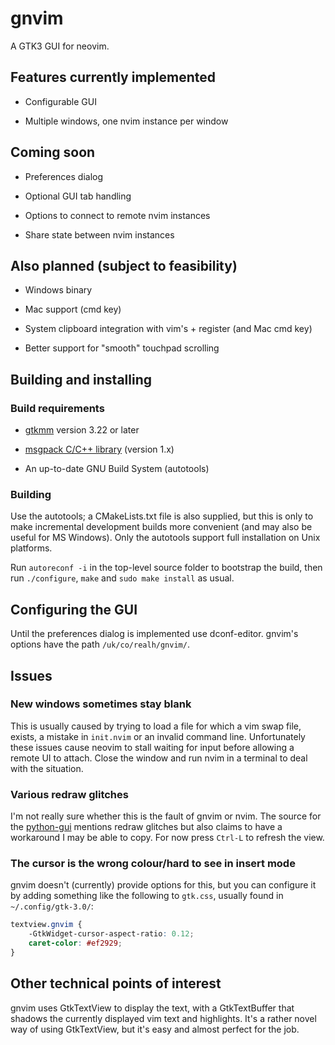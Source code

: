 # gnvim

A GTK3 GUI for neovim.

## Features currently implemented

* Configurable GUI

* Multiple windows, one nvim instance per window

## Coming soon

* Preferences dialog

* Optional GUI tab handling

* Options to connect to remote nvim instances

* Share state between nvim instances

## Also planned (subject to feasibility)

* Windows binary

* Mac support (cmd key)

* System clipboard integration with vim's + register (and Mac cmd key)

* Better support for "smooth" touchpad scrolling

## Building and installing

### Build requirements

* [gtkmm](http://www.gtkmm.org) version 3.22 or later

* [msgpack C/C++ library](https://github.com/msgpack/msgpack-c) (version 1.x)

* An up-to-date GNU Build System (autotools)

### Building

Use the autotools; a CMakeLists.txt file is also supplied, but this is only to
make incremental development builds more convenient (and may also be useful for
MS Windows). Only the autotools support full installation on Unix platforms.

Run `autoreconf -i` in the top-level source folder to bootstrap the build, then
run `./configure`, `make` and `sudo make install` as usual.

## Configuring the GUI

Until the preferences dialog is implemented use dconf-editor. gnvim's options
have the path `/uk/co/realh/gnvim/`.

## Issues

### New windows sometimes stay blank

This is usually caused by trying to load a file for which a vim swap file,
exists, a mistake in `init.nvim` or an invalid command line. Unfortunately
these issues cause neovim to stall waiting for input before allowing a remote
UI to attach. Close the window and run nvim in a terminal to deal with the
situation.

### Various redraw glitches

I'm not really sure whether this is the fault of gnvim or nvim. The source for
the [python-gui](https://github.com/neovim/python-gui) mentions redraw glitches
but also claims to have a workaround I may be able to copy. For now press
`Ctrl-L` to refresh the view.

### The cursor is the wrong colour/hard to see in insert mode

gnvim doesn't (currently) provide options for this, but you can configure it by
adding something like the following to `gtk.css`, usually found in
`~/.config/gtk-3.0/`:

```css
textview.gnvim {
    -GtkWidget-cursor-aspect-ratio: 0.12;
    caret-color: #ef2929;
}
```

## Other technical points of interest

gnvim uses GtkTextView to display the text, with a GtkTextBuffer that shadows
the currently displayed vim text and highlights. It's a rather novel way of
using GtkTextView, but it's easy and almost perfect for the job.
